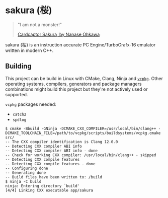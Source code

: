 # sakura (桜)

> "I am not a monster!"
>
> [Cardcaptor Sakura, by Nanase Ohkawa](https://en.wikipedia.org/wiki/Cardcaptor_Sakura)

sakura (桜) is an instruction accurate PC Engine/TurboGrafx-16 emulator written in modern C++.

## Building

This project can be build in Linux with CMake, Clang, Ninja and [`vcpkg`](https://github.com/Microsoft/vcpkg). Other operating systems, compilers, generators and package managers combinations might build this project but they're not actively used or supported.

`vcpkg` packages needed:

* `catch2`
* `spdlog`

```Shell Session
$ cmake -Bbuild -GNinja -DCMAKE_CXX_COMPILER=/usr/local/bin/clang++ -DCMAKE_TOOLCHAIN_FILE=/path/to/vcpkg/scripts/buildsystems/vcpkg.cmake src/
-- The CXX compiler identification is Clang 12.0.0
-- Detecting CXX compiler ABI info
-- Detecting CXX compiler ABI info - done
-- Check for working CXX compiler: /usr/local/bin/clang++ - skipped
-- Detecting CXX compile features
-- Detecting CXX compile features - done
-- Configuring done
-- Generating done
-- Build files have been written to: /build
$ ninja -C build
ninja: Entering directory `build'
[4/4] Linking CXX executable app/sakura
```
